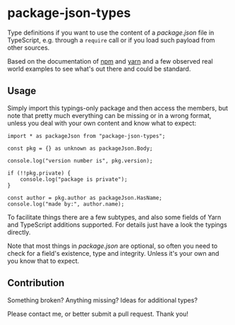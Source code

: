 # package-json-types

Type definitions if you want to use the content of a _package.json_ file
in TypeScript, e.g. through a `require` call or if you load such payload
from other sources.

Based on the documentation of [npm](https://docs.npmjs.com/files/package.json)
and [yarn](https://classic.yarnpkg.com/en/docs/package-json/) and a few
observed real world examples to see what's out there and could be standard.

## Usage

Simply import this typings-only package and then access the members, but note
that pretty much everything can be missing or in a wrong format, unless you
deal with your own content and know what to expect:

    import * as packageJson from "package-json-types";

    const pkg = {} as unknown as packageJson.Body;

    console.log("version number is", pkg.version);

    if (!!pkg.private) {
        console.log("package is private");
    }

    const author = pkg.author as packageJson.HasName;
    console.log("made by:", author.name);

To facilitate things there are a few subtypes, and also some fields of Yarn and
TypeScript additions supported. For details just have a look the typings directly.

Note that most things in _package.json_ are optional, so often you need to check
for a field's existence, type and integrity. Unless it's your own and you know
that to expect.

## Contribution

Something broken? Anything missing? Ideas for additional types?

Please contact me, or better submit a pull request. Thank you!
